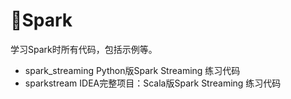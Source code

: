 # 🌟Spark
学习Spark时所有代码，包括示例等。

+ spark_streaming
Python版Spark Streaming 练习代码
+ sparkstream
IDEA完整项目：Scala版Spark Streaming 练习代码

